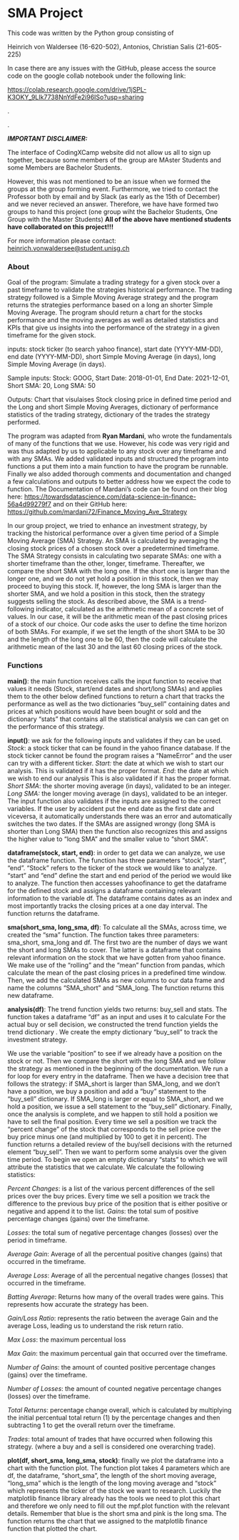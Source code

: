 # SMA Project

This code was written by the Python group consisting of 

Heinrich von Waldersee (16-620-502), Antonios, Christian Salis (21-605-225)

In case there are any issues with the GitHub, please access the source code on the google collab notebook under the following link:

https://colab.research.google.com/drive/1jSPL-K3OKY_9LIk7738NnYdFe2i96ISo?usp=sharing

.

.

***IMPORTANT DISCLAIMER:***

The interface of CodingXCamp website did not allow us all to sign up together, because some members of the group are MAster Students and some Members are Bachelor Students.

However, this was not mentioned to be an issue when we formed the groups at the group forming event. Furthermore, we tried to contact the Professor both by email and by Slack (as early as the 15th of December) and we never recieved an answer. Therefore, we have have formed two groups to hand this project (one group wiht the Bachelor Students, One Group with the Master Students) **All of the above have mentioned students have collaborated on this project!!!**

For more information please contact: heinrich.vonwaldersee@student.unisg.ch

### About

Goal of the program: Simulate a trading strategy for a given stock over a past timeframe to validate the strategies historical performance. The trading strategy followed is a Simple Moving Average strategy and the program returns the strategies performance based on a long an shorter Simple Moving Average. The program should return a chart for the stocks performance and the moving averages as well as detailed statistics and KPIs that give us insights into the performance of the strategy in a given timeframe for the given stock.

inputs: stock ticker (to search yahoo finance),
        start date (YYYY-MM-DD), 
        end date (YYYY-MM-DD), 
        short Simple Moving Average (in days),
        long Simple Moving Average (in days).
        
Sample inputs: Stock: GOOG, Start Date: 2018-01-01, End Date: 2021-12-01, Short SMA: 20, Long SMA: 50        
        
Outputs: Chart that visulaises Stock closing price in defined time period and the Long and short Simple Moving Averages,
         dictionary of performance statistics of the trading strategy, 
         dictionary of the trades the strategy performed.

The program was adapted from **Ryan Mardani**, who wrote the fundamentals of many of the functions that we use. However, his code was very rigid and was thus adapted by us to applicable to any stock over any timeframe and with any SMAs. We added validated inputs and structured the program into functions a put them into a main function to have the program be runnable. Finally we also added thorough comments and documentation and changed a few calculations and outputs to better address how we expect the code to function. 
The Documentation of Mardani’s code can be found on their blog here: 
https://towardsdatascience.com/data-science-in-finance-56a4d99279f7 
and on their GitHub here: https://github.com/mardani72/Finance_Moving_Ave_Strategy

In our group project, we tried to enhance an investment strategy, by tracking the historical performance over a given time period of a Simple Moving Average (SMA) Strategy. An SMA is calculated by averaging the closing stock prices of a chosen stock over a predetermined timeframe.
The SMA Strategy consists in calculating two separate SMAs: one with a shorter timeframe than the other, longer, timeframe. Thereafter, we compare the short SMA with the long one. If the short one is larger than the longer one, and we do not yet hold a position in this stock, then we may proceed to buying this stock. If, however, the long SMA is larger  than the shorter SMA, and we hold a position in this stock, then the strategy suggests selling the stock.
As described above, the SMA is a trend-following indicator, calculated as the arithmetic mean of a concrete set of values. In our case, it will be the arithmetic mean of the past closing prices of a stock of our choice. Our code asks the user to define the time horizon of both SMAs. For example, if we set the length of the short SMA to be 30 and the length of the long one to be 60, then the code will calculate the arithmetic mean of the last 30 and the last 60 closing prices of the stock. 

### Functions

**main()**: the main function receives calls the input function to receive that values it needs (Stock, start/end dates and short/long SMAs) and applies them to the other below defined functions to return a chart that tracks the performance as well as the two dictionaries “buy_sell” containing dates and prices at which positions would have been bought or sold and the dictionary “stats” that contains all the statistical analysis we can can get on the performance of this strategy. 

**input()**: we ask for the following inputs and validates if they can be used.
  _Stock_: a stock ticker that can be found in the yahoo finance database. If the stock ticker cannot be found the program raises a “NameError” and the user can try with a different ticker.
  _Start:_ the date at which we wish to start our analysis. This is validated if it has the proper format.
  _End_: the date at which we wish to end our analysis This is also validated if it has the proper format.
  _Short SMA_: the shorter moving average (in days), validated to be an integer.
 _Long SMA:_ the longer moving average (in days), validated to be an integer.
The input function also validates if the inputs are assigned to the correct variables. If the user by accident put the end date as the first date and viceversa, it automatically understands there was an error and automatically switches the two dates. If the SMAs are assigned wrongy (long SMA is shorter than Long SMA) then the function also recognizes this and assigns the higher value to “long SMA” and the smaller value to “short SMA”. 

**dataframe(stock, start, end)**: in order to get data we can analyze, we use the dataframe function.  The function has three parameters “stock”, “start”, “end”. “Stock” refers to the ticker of the stock we would like to analyze. “start” and “end” define the start and end period of the period we would like to analyze. The function then accesses yahoofinance to get the dataframe for the defined stock and assigns a dataframe containing relevant information to the variable df. The dataframe contains dates as an index and most importantly tracks the closing prices at a one day interval. The function returns the dataframe.

**sma(short_sma, long_sma, df)**: To calculate all the SMAs, across time, we created the “sma” function. The function takes three parameters: sma_short, sma_long and df. The first two are the number of days we want the short and long SMAs to cover. The latter is a dataframe that contains relevant information on the stock that we have gotten from yahoo finance. We make use of the “rolling” and the “mean” function from pandas, which calculate the mean of the past closing prices in a predefined time window. Then, we add the calculated SMAs as new columns to our data frame and name the columns “SMA_short” and “SMA_long. The function returns this new dataframe.

**analysis(df)**: The trend function yields two returns: buy_sell and stats. The function takes a dataframe “df” as an input and uses it to calculate For the actual buy or sell decision, we constructed the trend function yields the trend dictionary . We create the empty dictionary “buy_sell” to track the investment strategy. 

We use the variable “position” to see if we already have a position on the stock or not. Then we compare the short with the long SMA and we follow the strategy as mentioned in the beginning of the documentation. We run a for loop for every entry in the dataframe. Then we have a decision tree that follows the strategy: if SMA_short is larger than SMA_long, and we don’t have a position, we buy a position and add a “buy” statement to the “buy_sell”  dictionary. If SMA_long is larger or equal to SMA_short, and we hold a position, we issue a sell statement to the “buy_sell” dictionary. Finally, once the analysis is complete, and we happen to still hold a position we have to sell the final position. Every time we sell a position we track the “percent change” of the stock that corresponds to the sell price over the buy price minus one (and multiplied by 100 to get it in percent). The function returns a detailed review of the buy/sell decisions with the returned element “buy_sell”.
Then we want to perform some analysis over the given time period. To begin we open an empty dictionary “stats” to which we will attribute the statistics that we calculate. We calculate the following statistics:

  _Percent Changes_: is a list of the various percent differences of the sell prices over the buy prices. Every time we sell a position we track the difference to the previous buy price of the position that is either positive or negative and append it to the list.
  _Gains_: the total sum of positive percentage changes (gains) over the timeframe.
  
  _Losses_: the total sum of negative percentage changes (losses) over the period in timeframe.
  
  _Average Gain_: Average of all the percentual positive changes (gains) that occurred in the timeframe.
  
  _Average Loss_: Average of all the percentual negative changes (losses) that occurred in the timeframe.
  
  _Batting Average_: Returns how many of the overall trades were gains. This represents how accurate the strategy has been. 
  
  _Gain/Loss Ratio_: represents the ratio between the average Gain and the average Loss, leading us to understand the risk return ratio. 
  
  _Max Loss_: the maximum percentual loss
  
  _Max Gain_: the maximum percentual gain that occurred over the timeframe.
  
  _Number of Gains_: the amount of counted positive percentage changes (gains) over the timeframe.
  
  _Number of Losses_: the amount of counted negative percentage changes (losses) over the timeframe.
  
  _Total Returns_: percentage change overall, which is calculated by multiplying the initial percentual total return (1) by the percentage changes and then subtracting 1 to get the overall return over the timeframe.
  
  _Trades_: total amount of trades that have occurred when following this strategy. (where a buy and a sell is considered one overarching trade). 

**plot(df, short_sma, long_sma, stock)**: finally we plot the dataframe into a chart with the function plot. The function plot takes 4 parameters which are df, the dataframe, “short_sma”, the length of the short moving average, “long_sma” which is the length of the long moving average and “stock” which represents the ticker of the stock we want to research. Luckily the matplotlib finance library already has the tools we need to plot this chart and therefore we only need to fill out the mpf.plot function with the relevant details. Remember that blue is the short sma and pink is the long sma. The function returns the chart that we assigned to the matplotlib finance function that plotted the chart. 


 
 




